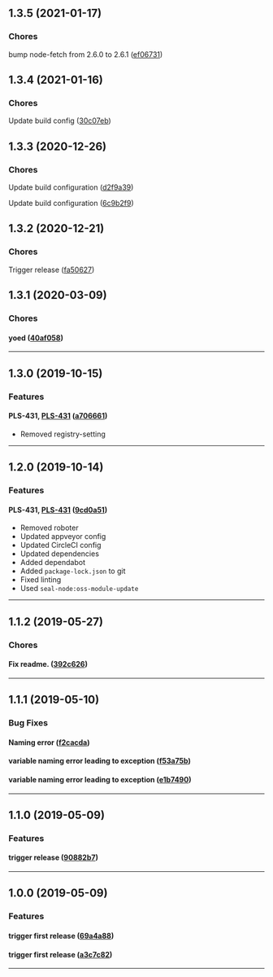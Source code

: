 ## 1.3.5 (2021-01-17)

### Chores


bump node-fetch from 2.6.0 to 2.6.1 ([ef06731](https://github.com/sealsystems/node-determine-executable-version/commit/ef06731))

## 1.3.4 (2021-01-16)

### Chores


Update build config ([30c07eb](https://github.com/sealsystems/node-determine-executable-version/commit/30c07eb))

## 1.3.3 (2020-12-26)

### Chores


Update build configuration ([d2f9a39](https://github.com/sealsystems/node-determine-executable-version/commit/d2f9a39))

Update build configuration ([6c9b2f9](https://github.com/sealsystems/node-determine-executable-version/commit/6c9b2f9))

## 1.3.2 (2020-12-21)

### Chores


Trigger release ([fa50627](https://github.com/sealsystems/node-determine-executable-version/commit/fa50627))

## 1.3.1 (2020-03-09)

### Chores


#### yoed ([40af058](https://github.com/sealsystems/node-determine-executable-version/commit/40af058))



---

## 1.3.0 (2019-10-15)

### Features


#### PLS-431, [PLS-431](https://jira.sealsystems.de/jira/browse/PLS-431) ([a706661](https://github.com/sealsystems/node-determine-executable-version/commit/a706661))

- Removed registry-setting


---

## 1.2.0 (2019-10-14)

### Features


#### PLS-431, [PLS-431](https://jira.sealsystems.de/jira/browse/PLS-431) ([9cd0a51](https://github.com/sealsystems/node-determine-executable-version/commit/9cd0a51))

- Removed roboter
 - Updated appveyor config
 - Updated CircleCI config
 - Updated dependencies
 - Added dependabot
 - Added `package-lock.json` to git
 - Fixed linting
 - Used `seal-node:oss-module-update`


---

## 1.1.2 (2019-05-27)

### Chores


#### Fix readme. ([392c626](https://github.com/sealsystems/node-determine-executable-version/commit/392c626))



---

## 1.1.1 (2019-05-10)

### Bug Fixes


#### Naming error ([f2cacda](https://github.com/sealsystems/node-determine-executable-version/commit/f2cacda))

#### variable naming error leading to exception ([f53a75b](https://github.com/sealsystems/node-determine-executable-version/commit/f53a75b))

#### variable naming error leading to exception ([e1b7490](https://github.com/sealsystems/node-determine-executable-version/commit/e1b7490))



---

## 1.1.0 (2019-05-09)

### Features


#### trigger release ([90882b7](https://github.com/sealsystems/node-determine-executable-version/commit/90882b7))



---

## 1.0.0 (2019-05-09)

### Features


#### trigger first release ([69a4a88](https://github.com/sealsystems/node-determine-executable-version/commit/69a4a88))

#### trigger first release ([a3c7c82](https://github.com/sealsystems/node-determine-executable-version/commit/a3c7c82))



---
